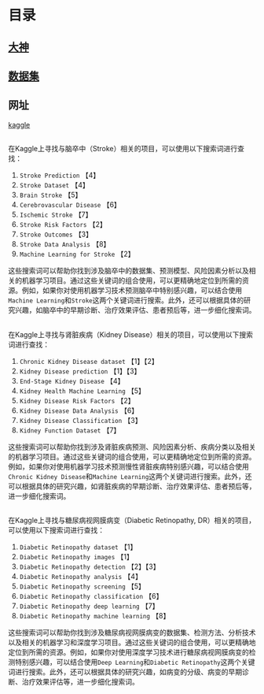 # 目录

## [大神](06项目复现\04kaggle\01大神\README.md)
## [数据集](06项目复现\04kaggle\02数据集\README.md)




## 网址

[kaggle](https://www.kaggle.com/search)



## 
在Kaggle上寻找与脑卒中（Stroke）相关的项目，可以使用以下搜索词进行查找：

1. `Stroke Prediction` 【4】
2. `Stroke Dataset` 【4】
3. `Brain Stroke` 【5】
4. `Cerebrovascular Disease` 【6】
5. `Ischemic Stroke` 【7】
6. `Stroke Risk Factors` 【2】
7. `Stroke Outcomes` 【3】
8. `Stroke Data Analysis` 【8】
9. `Machine Learning for Stroke` 【2】

这些搜索词可以帮助你找到涉及脑卒中的数据集、预测模型、风险因素分析以及相关的机器学习项目。通过这些关键词的组合使用，可以更精确地定位到所需的资源。例如，如果你对使用机器学习技术预测脑卒中特别感兴趣，可以结合使用`Machine Learning`和`Stroke`这两个关键词进行搜索。此外，还可以根据具体的研究兴趣，如脑卒中的早期诊断、治疗效果评估、患者预后等，进一步细化搜索词。


## 
在Kaggle上寻找与肾脏疾病（Kidney Disease）相关的项目，可以使用以下搜索词进行查找：

1. `Chronic Kidney Disease dataset` 【1】【2】
2. `Kidney Disease prediction` 【1】【3】
3. `End-Stage Kidney Disease` 【4】
4. `Kidney Health Machine Learning` 【5】
5. `Kidney Disease Risk Factors` 【2】
6. `Kidney Disease Data Analysis` 【6】
7. `Kidney Disease Classification` 【3】
8. `Kidney Function Dataset` 【7】

这些搜索词可以帮助你找到涉及肾脏疾病预测、风险因素分析、疾病分类以及相关的机器学习项目。通过这些关键词的组合使用，可以更精确地定位到所需的资源。例如，如果你对使用机器学习技术预测慢性肾脏疾病特别感兴趣，可以结合使用`Chronic Kidney Disease`和`Machine Learning`这两个关键词进行搜索。此外，还可以根据具体的研究兴趣，如肾脏疾病的早期诊断、治疗效果评估、患者预后等，进一步细化搜索词。



## 
在Kaggle上寻找与糖尿病视网膜病变（Diabetic Retinopathy, DR）相关的项目，可以使用以下搜索词进行查找：

1. `Diabetic Retinopathy dataset` 【1】
2. `Diabetic Retinopathy images` 【1】
3. `Diabetic Retinopathy detection` 【2】【3】
4. `Diabetic Retinopathy analysis` 【4】
5. `Diabetic Retinopathy screening` 【5】
6. `Diabetic Retinopathy classification` 【6】
7. `Diabetic Retinopathy deep learning` 【7】
8. `Diabetic Retinopathy machine learning` 【8】

这些搜索词可以帮助你找到涉及糖尿病视网膜病变的数据集、检测方法、分析技术以及相关的机器学习和深度学习项目。通过这些关键词的组合使用，可以更精确地定位到所需的资源。例如，如果你对使用深度学习技术进行糖尿病视网膜病变的检测特别感兴趣，可以结合使用`Deep Learning`和`Diabetic Retinopathy`这两个关键词进行搜索。此外，还可以根据具体的研究兴趣，如病变的分级、病变的早期诊断、治疗效果评估等，进一步细化搜索词。

#





